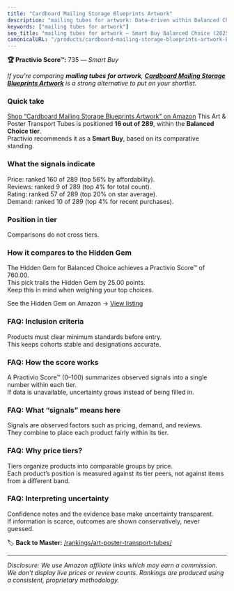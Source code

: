 ```yaml
---
title: "Cardboard Mailing Storage Blueprints Artwork"
description: "mailing tubes for artwork: Data-driven within Balanced Choice ranking using the Practivio Score™. Positioned by quality, value, demand, findability, momentum."
keywords: ["mailing tubes for artwork"]
seo_title: "mailing tubes for artwork — Smart Buy Balanced Choice (2025)"
canonicalURL: "/products/cardboard-mailing-storage-blueprints-artwork-B0095IGRIM/"
---
```


**🏆 Practivio Score™:** 735 — _Smart Buy_


*If you're comparing **mailing tubes for artwork**, **[Cardboard Mailing Storage Blueprints Artwork](https://www.amazon.com/dp/B0095IGRIM?tag=practivio-20)** is a strong alternative to put on your shortlist.*
### Quick take
[Shop “Cardboard Mailing Storage Blueprints Artwork” on Amazon](https://www.amazon.com/dp/B0095IGRIM?tag=practivio-20)
This Art & Poster Transport Tubes is positioned **16 out of 289**, within the **Balanced Choice tier**.  
Practivio recommends it as a **Smart Buy**, based on its comparative standing.

### What the signals indicate
Price: ranked 160 of 289 (top 56% by affordability).  
Reviews: ranked 9 of 289 (top 4% for total count).  
Rating: ranked 57 of 289 (top 20% on star average).  
Demand: ranked 10 of 289 (top 4% for recent purchases).

### Position in tier
Comparisons do not cross tiers.

### How it compares to the Hidden Gem
The Hidden Gem for Balanced Choice achieves a Practivio Score™ of 760.00.  
This pick trails the Hidden Gem by 25.00 points.  
Keep this in mind when weighing your top choices.  

See the Hidden Gem on Amazon → [View listing](https://www.amazon.com/dp/B0752LF73T?tag=practivio-20)

### FAQ: Inclusion criteria
Products must clear minimum standards before entry.  
This keeps cohorts stable and designations accurate.

### FAQ: How the score works
A Practivio Score™ (0–100) summarizes observed signals into a single number within each tier.  
If data is unavailable, uncertainty grows instead of being filled in.

### FAQ: What “signals” means here
Signals are observed factors such as pricing, demand, and reviews.  
They combine to place each product fairly within its tier.

### FAQ: Why price tiers?
Tiers organize products into comparable groups by price.  
Each product’s position is measured against its tier peers, not against items from a different band.

### FAQ: Interpreting uncertainty
Confidence notes and the evidence base make uncertainty transparent.  
If information is scarce, outcomes are shown conservatively, never guessed.


🏷️ **Back to Master:** [/rankings/art-poster-transport-tubes/](/rankings/art-poster-transport-tubes/)

---
_Disclosure: We use Amazon affiliate links which may earn a commission. We don’t display live prices or review counts. Rankings are produced using a consistent, proprietary methodology._
